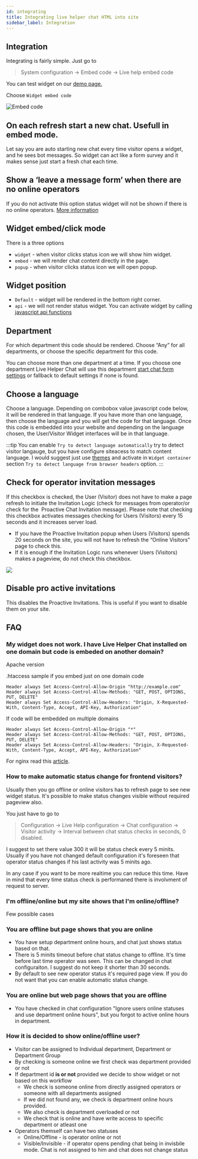 ```yaml
---
id: integrating
title: Integrating live helper chat HTML into site
sidebar_label: Integration
---
```


## Integration

Integrating is fairly simple. Just go to 

> System configuration -> Embed code -> Live help embed code

You can test widget on our [demo page.](https://livehelperchat.com/demo-12c.html)

Choose `Widget embed code`

![Embed code](/img/integration/embed-code.png)

## On each refresh start a new chat. Usefull in embed mode.

Let say you are auto starting new chat every time visitor opens a widget, and he sees bot messages. So widget can act like a form survey and it makes sense just start a fresh chat each time.

## Show a ‘leave a message form’ when there are no online operators

If you do not activate this option status widget will not be shown if there is no online operators. [More information](chat/offline.md)

## Widget embed/click mode

There is a three options

* `widget` - when visitor clicks status icon we will show him widget.
* `embed` - we will render chat content directly in the page.
* `popup` - when visitor clicks status icon we will open popup.

## Widget position

* `Default` - widget will be rendered in the bottom right corner.
* `api` - we will not render status widget. You can activate widget by calling [javascript api functions](javascript-arguments.md#public-methods)

## Department

For which department this code should be rendered. Choose “Any” for all departments, or choose the specific department for this code.

You can choose more than one department at a time. If you choose one department Live Helper Chat will use this department [start chat form settings](chat/start-chat-form-settings.md) or fallback to default settings if none is found.

## Choose a language

Choose a language. Depending on combobox value javascript code below, it will be rendered in that language. If you have more than one language, then choose the language and you will get the code for that language. Once this code is embedded into your website and depending on the language chosen, the User/Visitor Widget interfaces will be in that language.

:::tip
You can enable `Try to detect language automatically` try to detect visitor langauge, but you have configure siteacess to match content language. I would suggest just use [themes](theme/widget-theme.md) and activate in `Widget container` section `Try to detect language from browser headers` option.
:::

## Check for operator invitation messages

If this checkbox is checked, the User (Visitor) does not have to make a page refresh to initiate the Invitation Logic (check for messages from operator/or check for the  Proactive Chat Invitation message). Please note that checking this checkbox activates messages checking for Users (Visitors) every 15 seconds and it increases server load.

* If you have the Proactive Invitation popup when Users (Visitors) spends 20 seconds on the site, you will not have to refresh the “Online Visitors” page to check this.
* If it is enough if the Invitation Logic runs whenever Users (Visitors) makes a pageview, do not check this checkbox.

![](/img/integration/invitation.png)

## Disable pro active invitations

This disables the Proactive Invitations. This is useful if you want to disable them on your site.

## FAQ

### My widget does not work. I have Live Helper Chat installed on one domain but code is embeded on another domain?

Apache version

.htaccess sample if you embed just on one domain code

```apacheconfig
Header always Set Access-Control-Allow-Origin "http://example.com"
Header always Set Access-Control-Allow-Methods: "GET, POST, OPTIONS, PUT, DELETE"
Header always Set Access-Control-Allow-Headers: "Origin, X-Requested-With, Content-Type, Accept, API-Key, Authorization"
```

If code will be embedded on multiple domains
```apacheconfig
Header always Set Access-Control-Allow-Origin "*"
Header always Set Access-Control-Allow-Methods: "GET, POST, OPTIONS, PUT, DELETE"
Header always Set Access-Control-Allow-Headers: "Origin, X-Requested-With, Content-Type, Accept, API-Key, Authorization"
```

For nginx read this [article](nginx-configuration-tips.md). 

### How to make automatic status change for frontend visitors?

Usually then you go offline or online visitors has to refresh page to see new widget status. It's possible to make status changes visible without required pageview also.

You just have to go to 

 > Configuration -> Live Help configuration -> Chat configuration -> Visitor activity -> Interval between chat status checks in seconds, 0 disabled.

I suggest to set there value 300 it will be status check every 5 minits. Usually if you have not changed default configuration it's foreseen that operator status changes if his last activity was 5 minits ago.

In any case if you want to be more realtime you can reduce this time. Have in mind that every time status check is performaned there is involvment of request to server.

### I'm offline/online but my site shows that I'm online/offline?

Few possible cases

### You are offline but page shows that you are online

* You have setup department online hours, and chat just shows status based on that.
* There is 5 minits timeout before chat status change to offline. It's time before last time operator was seen. This can be changed in chat configuraiton. I suggest do not keep it shorter than 30 seconds.
* By default to see new operator status it's required page view. If you do not want that you can enable automatic status change.

### You are online but web page shows that you are offline

* You have checked in chat configuration "Ignore users online statuses and use department online hours", but you forgot to active online hours in department.

### How it is decided to show online/offline user?

* Visitor can be assigned to Individual department, Department or Department Group
* By checking is someone online we first check was department provided or not
* If department id **is or not** provided we decide to show widget or not based on this workflow
  * We check is someone online from directly assigned operators or someone with all departments assigned
  * If we did not found any, we check is department online hours provided.
  * We also check is department overloaded or not
  * We check that is online and have write access to specific department or atleast one
* Operators themself can have two statuses
  * Online/Offline - is operator online or not
  * Visible/Invisible - if operator opens pending chat being in invisbile mode. Chat is not assigned to him and chat does not change status